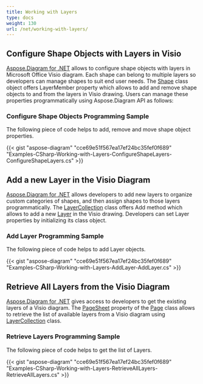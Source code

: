 ```yaml
---
title: Working with Layers
type: docs
weight: 130
url: /net/working-with-layers/
---
```


## **Configure Shape Objects with Layers in Visio**
[Aspose.Diagram for .NET](https://products.aspose.com/diagram/net) allows to configure shape objects with layers in Microsoft Office Visio diagram. Each shape can belong to multiple layers so developers can manage shapes to suit end user needs. The [Shape](http://www.aspose.com/api/net/diagram/aspose.diagram/shape) class object offers LayerMember property which allows to add and remove shape objects to and from the layers in Visio drawing. Users can manage these properties programmatically using Aspose.Diagram API as follows:
### **Configure Shape Objects Programming Sample**
The following piece of code helps to add, remove and move shape object properties.

{{< gist "aspose-diagram" "cce69e51f567ea17ef24bc35fef0f689" "Examples-CSharp-Working-with-Layers-ConfigureShapeLayers-ConfigureShapeLayers.cs" >}}
## **Add a new Layer in the Visio Diagram**
[Aspose.Diagram for .NET](https://products.aspose.com/diagram/net) allows developers to add new layers to organize custom categories of shapes, and then assign shapes to those layers programmatically. The [LayerCollection](http://www.aspose.com/api/net/diagram/aspose.diagram/layercollection) class offers Add method which allows to add a new [Layer](http://www.aspose.com/api/net/diagram/aspose.diagram/layer) in the Visio drawing. Developers can set Layer properties by initializing its class object.
### **Add Layer Programming Sample**
The following piece of code helps to add Layer objects.

{{< gist "aspose-diagram" "cce69e51f567ea17ef24bc35fef0f689" "Examples-CSharp-Working-with-Layers-AddLayer-AddLayer.cs" >}}
## **Retrieve All Layers from the Visio Diagram**
[Aspose.Diagram for .NET](https://products.aspose.com/diagram/net) gives access to developers to get the existing layers of a Visio diagram. The [PageSheet](http://www.aspose.com/api/net/diagram/aspose.diagram/pagesheet) property of the [Page](http://www.aspose.com/api/net/diagram/aspose.diagram/page) class allows to retrieve the list of available layers from a Visio diagram using [LayerCollection](http://www.aspose.com/api/net/diagram/aspose.diagram/layercollection) class.
### **Retrieve Layers Programming Sample**
The following piece of code helps to get the list of Layers.

{{< gist "aspose-diagram" "cce69e51f567ea17ef24bc35fef0f689" "Examples-CSharp-Working-with-Layers-RetrieveAllLayers-RetrieveAllLayers.cs" >}}
